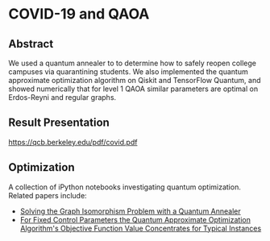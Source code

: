 # COVID-19 and QAOA
## Abstract
We used a quantum annealer to to determine how to safely reopen college campuses via quarantining students. We also implemented the quantum approximate optimization algorithm on Qiskit and TensorFlow Quantum, and showed numerically that for level 1 QAOA similar parameters are optimal on Erdos-Reyni and regular graphs.

## Result Presentation
https://qcb.berkeley.edu/pdf/covid.pdf

## Optimization
A collection of iPython notebooks investigating quantum optimization. Related papers include:

- <a href="https://arxiv.org/abs/1207.1712">Solving the Graph Isomorphism Problem with a Quantum Annealer</a>
- <a href="https://arxiv.org/abs/1812.04170">For Fixed Control Parameters the Quantum Approximate Optimization Algorithm's Objective Function Value Concentrates for Typical Instances</a>
